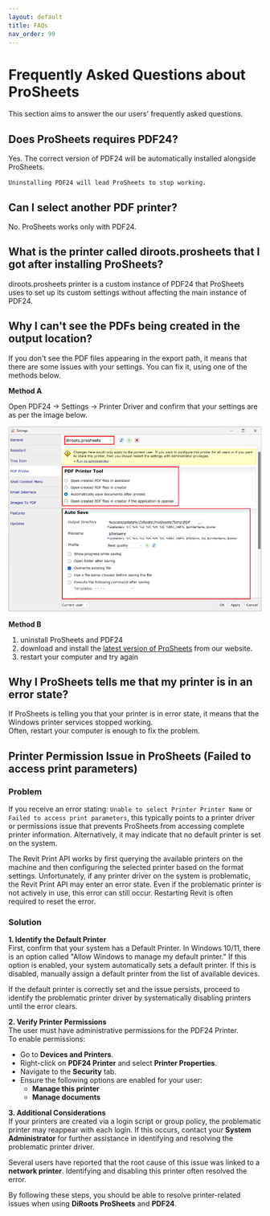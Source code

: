 ```yaml
---
layout: default
title: FAQs
nav_order: 99
---
```


# Frequently Asked Questions about ProSheets

This section aims to answer the our users' frequently asked questions.

## Does ProSheets requires PDF24?

Yes. The correct version of PDF24 will be automatically installed alongside ProSheets.

```
Uninstalling PDF24 will lead ProSheets to stop working.
```

## Can I select another PDF printer?

No. ProSheets works only with PDF24.

## What is the printer called diroots.prosheets that I got after installing ProSheets?

diroots.prosheets printer is a custom instance of PDF24 that ProSheets uses to set up its custom settings without affecting the main instance of PDF24.

## Why I can't see the PDFs being created in the output location?

If you don't see the PDF files appearing in the export path, it means that there are some issues with your settings. You can fix it, using one of the methods below.

**Method A**  

Open PDF24 -> Settings -> Printer Driver and confirm that your settings are as per the image below.

![ProSheets Selecting Revit Sheets and Views](../assets\images\PS-Print-Settings.png)  

**Method B**  

1. uninstall ProSheets and PDF24
2. download and install the [latest version of ProSheets](https://diroots.com/revit-plugins/revit-to-pdf-dwg-dgn-dwf-nwc-ifc-and-images-with-prosheets/) from our website.
3. restart your computer and try again 

## Why I ProSheets tells me that my printer is in an error state?

If ProSheets is telling you that your printer is in error state, it means that the Windows printer services stopped working.  
Often, restart your computer is enough to fix the problem.

## Printer Permission Issue in ProSheets (Failed to access print parameters)

### Problem
If you receive an error stating: `Unable to select Printer Printer Name` or `Failed to access print parameters`, this typically points to a printer driver or permissions issue that prevents ProSheets from accessing complete printer information. Alternatively, it may indicate that no default printer is set on the system.

The Revit Print API works by first querying the available printers on the machine and then configuring the selected printer based on the format settings. Unfortunately, if any printer driver on the system is problematic, the Revit Print API may enter an error state. Even if the problematic printer is not actively in use, this error can still occur. Restarting Revit is often required to reset the error.

### Solution
**1. Identify the Default Printer**  
First, confirm that your system has a Default Printer. In Windows 10/11, there is an option called "Allow Windows to manage my default printer." If this option is enabled, your system automatically sets a default printer. If this is disabled, manually assign a default printer from the list of available devices.  

If the default printer is correctly set and the issue persists, proceed to identify the problematic printer driver by systematically disabling printers until the error clears.  

**2. Verify Printer Permissions**  
The user must have administrative permissions for the PDF24 Printer.  
To enable permissions:  
- Go to **Devices and Printers**.  
- Right-click on **PDF24 Printer** and select **Printer Properties**.  
- Navigate to the **Security** tab.  
- Ensure the following options are enabled for your user:  
   - **Manage this printer**  
   - **Manage documents**  

**3. Additional Considerations**  
If your printers are created via a login script or group policy, the problematic printer may reappear with each login. If this occurs, contact your **System Administrator** for further assistance in identifying and resolving the problematic printer driver.  

Several users have reported that the root cause of this issue was linked to a **network printer**. Identifying and disabling this printer often resolved the error.

By following these steps, you should be able to resolve printer-related issues when using **DiRoots ProSheets** and **PDF24**.